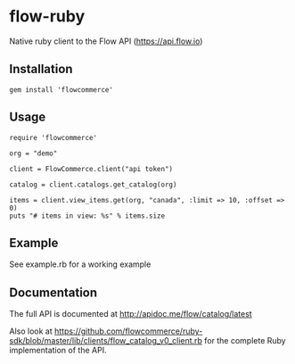 # flow-ruby

Native ruby client to the Flow API (https://api.flow.io)

## Installation

    gem install 'flowcommerce'


## Usage

    require 'flowcommerce'

    org = "demo"

    client = FlowCommerce.client("api token")

    catalog = client.catalogs.get_catalog(org)

    items = client.view_items.get(org, "canada", :limit => 10, :offset => 0)
    puts "# items in view: %s" % items.size


## Example

See example.rb for a working example


## Documentation

The full API is documented at http://apidoc.me/flow/catalog/latest

Also look at
https://github.com/flowcommerce/ruby-sdk/blob/master/lib/clients/flow_catalog_v0_client.rb
for the complete Ruby implementation of the API.
